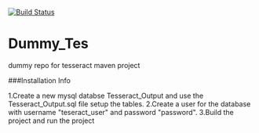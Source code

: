 [![Build Status](https://magnum.travis-ci.com/0xkasun/Dummy_Tes.svg?token=ehAh5DTdVsfUxpYMTuHr&branch=master)](https://magnum.travis-ci.com/0xkasun/Dummy_Tes)


# Dummy_Tes
dummy repo for tesseract maven project


###Installation Info

1.Create a new mysql databse Tesseract_Output and use the Tesseract_Output.sql file setup the tables.
2.Create a user for the database with username "teseract_user" and password "password".
3.Build the project and run the project 
